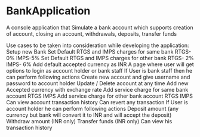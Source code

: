 # BankApplication
A console application that Simulate a bank account which supports creation of account, closing an account, withdrawals, deposits, transfer funds

Use cases to be taken into consideration while developing the application:
  Setup new Bank
  Set Default RTGS and IMPS charges for same bank 
    RTGS-0%
    IMPS-5%
  Set Default RTGS and IMPS charges for other bank 
    RTGS- 2%
    IMPS- 6%
  Add default accepted currency as INR
  A page where user will get options to login as account holder or bank staff
	If User is bank staff then he can perform following actions
      Create new account and give username and password to account holder
      Update / Delete account at any time
      Add new Accepted currency with exchange rate 
      Add service charge for same bank account
      RTGS
      IMPS
      Add service charge for other bank account
      RTGS
      IMPS
      Can view account transaction history
      Can revert any transaction
    If User is account holder he can perform following actions 
      Deposit amount (any currency but bank will convert it to INR and will accept the deposit)
      Withdraw amount (INR only)
      Transfer funds (INR only)
      Can view his transaction history
